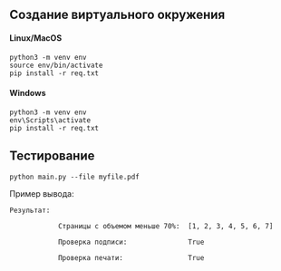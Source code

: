 ## Создание виртуального окружения
#### Linux/MacOS
```
python3 -m venv env
source env/bin/activate
pip install -r req.txt
```
#### Windows
```
python3 -m venv env
env\Scripts\activate
pip install -r req.txt
```

## Тестирование 
```
python main.py --file myfile.pdf
```
Пример вывода:
```
Результат:

            Страницы с объемом меньше 70%:  [1, 2, 3, 4, 5, 6, 7]

            Проверка подписи:               True

            Проверка печати:                True

```
